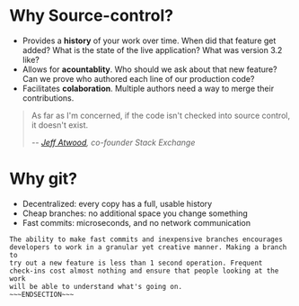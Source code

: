 <!SLIDE >
# Why Source-control? #

* Provides a **history** of your work over time. When did that feature get
  added?  What is the state of the live application? What was version
  3.2 like?
* Allows for **acountablity**. Who should we ask about that new feature?
  Can we prove who authored each line of our production code?
* Facilitates **colaboration**. Multiple authors need a way to merge
  their contributions.

<!SLIDE >
>  As far as I'm concerned, if the code isn't checked into source control,
>  it doesn't exist.
>
> -- <cite>[Jeff Atwood](http://blog.codinghorror.com/check-in-early-check-in-often/), co-founder Stack Exchange</cite>

<!SLIDE >
# Why git? #

* Decentralized: every copy has a full, usable history
* Cheap branches: no additional space you change something
* Fast commits: microseconds, and no network communication

~~~SECTION:notes~~~
The ability to make fast commits and inexpensive branches encourages
developers to work in a granular yet creative manner. Making a branch to
try out a new feature is less than 1 second operation. Frequent
check-ins cost almost nothing and ensure that people looking at the work
will be able to understand what's going on.
~~~ENDSECTION~~~
